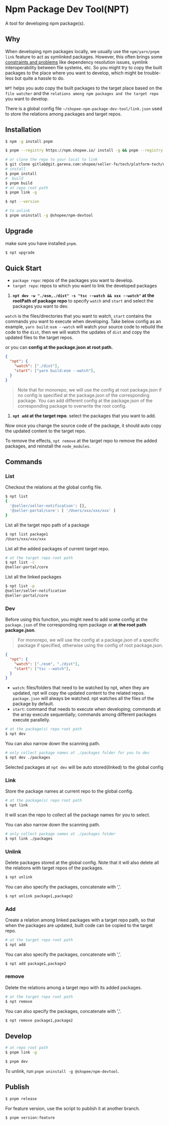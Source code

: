 # Npm Package Dev Tool(NPT)

A tool for developing npm package(s).

## Why

When developing npm packages locally, we usually use the `npm/yarn/pnpm link` feature to act as symlinked packages. However, this often brings some [constraints and problems](https://github.com/yarnpkg/yarn/issues/1761#issuecomment-259706202) like dependency resolution issues, symlink interoperability between file systems, etc. So you might try to copy the built packages to the place where you want to develop, which might be trouble-less but quite a hassle to do.

`NPT` helps you auto copy the built packages to the target place based on the `file watcher` and the `relations among npm packages and the target repo` you want to develop.

There is a global config file `~/shopee-npm-package-dev-tool/link.json` used to store the relations among packages and target repos.

## Installation

```bash
$ npm -g install pnpm

$ pnpm --registry https://npm.shopee.io/ install -g && pnpm --registry https://npm.shopee.io/ install -g @shopee/npm-devtool && pnpm install -g

# or clone the repo to your local to link
$ git clone gitlab@git.garena.com:shopee/seller-fe/tech/platform-tech/npm-package-devtool.git
# install
$ pnpm install
#  build
$ pnpm build
# at repo root path
$ pnpm link -g

$ npt --version

# to unlink
$ pnpm uninstall -g @shopee/npm-devtool
```

## Upgrade

make sure you have installed `pnpm`.

```bash
$ npt upgrade
```

## Quick Start

- `package repo`: repos of the packages you want to develop.
- `target repo`: repos to which you want to link the developed packages

1. **`npt dev -w "./esm,./dist" -s "tsc --watch && xxx --watch"` at the rootPath of package repo** to specify `watch` and `start` and select the packages you want to dev.

`watch` is the files/directories that you want to watch, `start` contains the commands you want to execute when developing. Take below config as an example, `yarn build:esm --watch` will watch your source code to rebuild the code to the `dist`, then we will watch the updates of `dist` and copy the updated files to the target repos.

or you can **config at the package.json at root path.**

```json
{
  "npt": {
    "watch": ["./dist"],
    "start": ["yarn build:esm --watch"],
  }
}
```

> Note that for monorepo, we will use the config at root package.json if no config is specified at the package.json of the corresponding package. You can add different config at the package.json of the corresponding package to overwrite the root config.

1. **`npt add` at the target repo**. select the packages that you want to add.

Now once you change the source code of the package, it should auto copy the updated content to the target repo.

To remove the effects, `npt remove` at the target repo to remove the added packages, and reinstall the `node_modules`.

## Commands

### List

Checkout the relations at the global config file.

```bash
$ npt list
{
  '@seller/seller-notification': [],
  '@seller-portal/core': [ '/Users/xxx/xxx/xxx' ]
}
```

List all the target repo path of a package

```bash
$ npt list package1
/Users/xxx/xxx/xxx
```

List all the added packages of current target repo.

```bash
# at the target repo root path
$ npt list -c
@seller-portal/core
```

List all the linked packages

```bash
$ npt list -p
@seller/seller-notification
@seller-portal/core
```

### Dev

Before using this function, you might need to add some config at the `package.json` of the corresponding npm package or **at the root path package.json**.

> For monorepo, we will use the config at a package.json of a specific package if specified, otherwise using the config of root package.json.

```json
{
  "npt": {
    "watch": ["./esm", "./dist"],
    "start": ["tsc --watch"],
  }
}
```

- `watch`: files/folders that need to be watched by npt, when they are updated, npt will copy the updated content to the related repos. `package.json` will always be watched. npt watches all the files of the package by default.
- `start`: command that needs to execute when developing; commands at the array execute sequentially; commands among different packages execute parallelly. 

```bash
# at the package(s) repo root path
$ npt dev
```

You can also narrow down the scanning path.

```bash
# only collect package names at ./packages folder for you to dev
$ npt dev ./packages
```

Selected packages at `npt dev` will be auto stored(linked) to the global config

### Link

Store the package names at current repo to the global config.

```bash
# at the package(s) repo root path
$ npt link
```

It will scan the repo to collect all the package names for you to select.

You can also narrow down the scanning path.

```bash
# only collect package names at ./packages folder
$ npt link ./packages
```

### Unlink

Delete packages stored at the global config. Note that it will also delete all the relations with target repos of the packages.

```bash
$ npt unlink
```

You can also specify the packages, concatenate with ','.

```bash
$ npt unlink package1,package2
```

### Add

Create a relation among linked packages with a target repo path, so that when the packages are updated, built code can be copied to the target repo.

```bash
# at the target repo root path
$ npt add
```

You can also specify the packages, concatenate with ','.

```bash
$ npt add package1,package2
```

### remove

Delete the relations among a target repo with its added packages.

```bash
# at the target repo root path
$ npt remove
```

You can also specify the packages, concatenate with ','.

```bash
$ npt remove package1,package2
```

## Develop

```bash
# at repo root path
$ pnpm link -g

$ pnpm dev
```

To unlink, run `pnpm uninstall -g @shopee/npm-devtool`.

## Publish

```bash
$ pnpm release
```

For feature version, use the script to publish it at another branch.

```bash
$ pnpm version:feature
```
